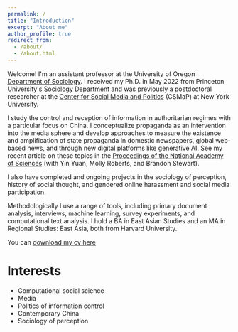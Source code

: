 ```yaml
---
permalink: /
title: "Introduction"
excerpt: "About me"
author_profile: true
redirect_from: 
  - /about/
  - /about.html
---
```


Welcome! I'm an assistant professor at the University of Oregon [Department of Sociology](https://sociology.uoregon.edu/). I received my Ph.D. in May 2022 from  Princeton University's [Sociology Department](https://sociology.princeton.edu/) and was previously a postdoctoral researcher at the [Center for Social Media and Politics](https://csmapnyu.org/) (CSMaP) at New York University.

I study the control and reception of information in authoritarian regimes with a particular focus on China. I conceptualize propaganda as an intervention into the media sphere and develop approaches to measure the existence and amplification of state propaganda in domestic newspapers, global web-based news, and through new digital platforms like generative AI. See my recent article on these topics in the [Proceedings of the National Academy of Sciences](https://www.pnas.org/doi/10.1073/pnas.2408260122) (with Yin Yuan, Molly Roberts, and Brandon Stewart). 

I also have completed and ongoing projects in the sociology of perception, history of social thought, and gendered online harassment and social media participation. 

Methodologically I use a range of tools, including primary document analysis, interviews, machine learning, survey experiments, and computational text analysis. I hold a BA in East Asian Studies and an MA in Regional Studies: East Asia, both from Harvard University. 

You can [download my cv here](https://hwaight.github.io/files/waight12_12_2024.pdf)

Interests
======
- Computational social science
- Media
- Politics of information control
- Contemporary China 
- Sociology of perception